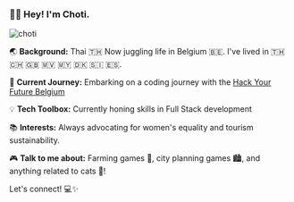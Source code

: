 ### 👋🏽 Hey! I'm Choti.

![choti](https://choti-portfolio.netlify.app/images/profile_photo.png)

🌏 **Background:** Thai 🇹🇭 Now juggling life in Belgium 🇧🇪. I've lived in 🇹🇭 🇨🇭
🇬🇧 🇲🇻 🇲🇾 🇩🇰 🇸🇮 🇪🇸.

🚀 **Current Journey:** Embarking on a coding journey with the
[Hack Your Future Belgium](https://github.com/HackYourFutureBelgium)

💡 **Tech Toolbox:** Currently honing skills in Full Stack development

📚 **Interests:** Always advocating for women's equality and tourism
sustainability.

🎮 **Talk to me about:** Farming games 🌱, city planning games 🏙️, and anything
related to cats 🐾!

Let's connect! 💻✨
